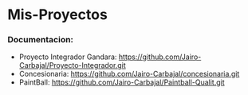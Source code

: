 # Mis-Proyectos
### Documentacion:
- Proyecto Integrador Gandara:  https://github.com/Jairo-Carbajal/Proyecto-Integrador.git
- Concesionaria: https://github.com/Jairo-Carbajal/concesionaria.git
- PaintBall: https://github.com/Jairo-Carbajal/Paintball-Qualit.git
